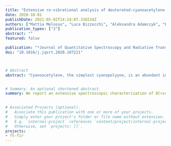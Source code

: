 ```yaml
---
title: "Extensive ro-vibrational analysis of deuterated-cyanoacetylene (DC$_3$N) from millimeter-wavelengths to the infrared domain"
date: 2020-10-01
publishDate: 2021-05-02T14:24:07.310224Z
authors: ["Mattia Melosso", "Luca Bizzocchi", "Aleksandra Adamczyk", "Elisabetta Canè", "Paola Caselli", "Laura Colzi", "Luca Dore", "Barbara M. Giuliano", "Jean-Claude Guillemin", martin-drumel, pirali, "Andrea Pietropolli Charmet", "Domenico Prudenzano", "Víctor M. Rivilla", "Filippo Tamassia"]
publication_types: ["2"]
abstract: ""
featured: false

publication: "*Journal of Quantitative Spectroscopy and Radiative Transfer*"
doi: "10.1016/j.jqsrt.2020.107221"



# Abstract
abstract: "Cyanoacetylene, the simplest cyanopolyyne, is an abundant interstellar molecule commonly observed in a vast variety of astronomical sources. Despite its importance as a potential tracer of the evolution of star-forming processes, the deuterated form of cyanoacetylene is less observed and less studied in the laboratory than the main isotopologue. Here, we report the most extensive spectroscopic characterization of DC<sub>3</sub>N to date, from the millimeter domain to the infrared region. Rotational and ro-vibrational spectra have been recorded using millimeter-wave frequency-modulation and Fourier-transform infrared spectrometers, respectively. All the vibrational states with energy up to 1015 cm<sup>-1</sup> have been analyzed in a combined fit, where the effects due to anharmonic resonances have been adequately accounted for. The analysis contains over 6500 distinct transition frequencies, from which all the vibrational energies have been determined with good precision for many fundamental, overtone, and combination states. This work provides a comprehensive line catalog for astronomical observations of DC<sub>3</sub>N."


# Summary. An optional shortened abstract.
summary: We report an extensive spectroscopic characterization of DC<sub>3</sub>N to date, from the millimeter domain to the infrared region.

  
# Associated Projects (optional).
#   Associate this publication with one or more of your projects.
#   Simply enter your project's folder or file name without extension.
#   E.g. `internal-project` references `content/project/internal-project/index.md`.
#   Otherwise, set `projects: []`.
projects:
- ft-fir
---
```


